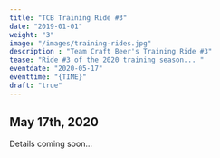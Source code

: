 ```yaml
---
title: "TCB Training Ride #3"
date: "2019-01-01"
weight: "3"
image: "/images/training-rides.jpg"
description : "Team Craft Beer's Training Ride #3"
tease: "Ride #3 of the 2020 training season... " 
eventdate: "2020-05-17"
eventtime: "{TIME}"
draft: "true"
---
```


## May 17th, 2020

Details coming soon...